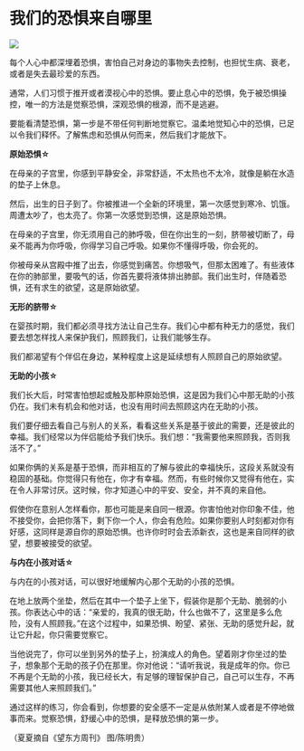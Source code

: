 # 我们的恐惧来自哪里

![](http://www.yilinzazhi.com/images/yili/yili201313/yili20131355-1-l.jpg)

每个人心中都深埋着恐惧，害怕自己对身边的事物失去控制，也担忧生病、衰老，或者是失去最珍爱的东西。 

通常，人们习惯于推开或者漠视心中的恐惧。要止息心中的恐惧，免于被恐惧操控，唯一的方法是觉察恐惧，深观恐惧的根源，而不是逃避。 

要能看清楚恐惧，第一步是不带任何判断地觉察它。温柔地觉知心中的恐惧，已足以令我们释怀。了解焦虑和恐惧从何而来，然后我们才能放下。 

**原始恐惧☆**

在母亲的子宫里，你感到平静安全，非常舒适，不太热也不太冷，就像是躺在水造的垫子上休息。 

然后，出生的日子到了。你被推进一个全新的环境里，第一次感觉到寒冷、饥饿。周遭太吵了，也太亮了。你第一次感觉到恐惧，这是原始恐惧。 

在母亲的子宫里，你无须用自己的肺呼吸，但在你出生的一刻，脐带被切断了，母亲不能再为你呼吸，你得学习自己呼吸。如果你不懂得呼吸，你会死的。 

你被母亲从宫殿中推了出去，你感觉到痛苦。你想吸气，但那太困难了。有些液体在你的肺部里，要吸气的话，你首先要将液体排出肺部。我们出生时，伴随着恐惧，还有求生的欲望，这是原始欲望。 

**无形的脐带☆**

在婴孩时期，我们都必须寻找方法让自己生存。我们心中都有种无力的感觉，我们要去想怎样找人来保护我们，照顾我们，让我们能够生存。 

我们都渴望有个伴侣在身边，某种程度上这是延续想有人照顾自己的原始欲望。 

**无助的小孩☆**

我们长大后，时常害怕想起或触及那种原始恐惧，这是因为我们心中那无助的小孩仍在。我们未有机会和他对话，也没有用时间去照顾这内在无助的小孩。 

我们要仔细去看自己与别人的关系，看看这些关系是基于彼此的需要，还是彼此的幸福。我们经常以为伴侣能给予我们快乐。我们想：“我需要他来照顾我，否则我活不了。” 

如果你俩的关系是基于恐惧，而非相互的了解与彼此的幸福快乐，这段关系就没有稳固的基础。你觉得只有他在，你才有幸福。然而，有些时候你又觉得有他在，实在令人非常讨厌。这时候，你才知道心中的平安、安全，并不真的来自他。 

假使你在意别人怎样看你，那也可能是来自同一根源。你害怕他对你印象不佳，他不接受你，会把你落下，剩下你一个人，你会有危险。如果你要别人时刻都对你有好感，这同样是源自你的原始恐惧。也许你时时会去添新衣，这也是来自同样的欲望，想要被接受的欲望。 

**与内在小孩对话☆**

与内在的小孩对话，可以很好地缓解内心那个无助的小孩的恐惧。 

在地上放两个坐垫，然后在其中一个垫子上坐下，假装你是那个无助、脆弱的小孩。你表达心中的话：“亲爱的，我真的很无助，什么也做不了，这里是多么危险，没有人照顾我。”在这个过程中，如果恐惧、盼望、紧张、无助的感觉升起，就让它升起，你只需要觉察它。 

当他说完了，你可以坐到另外的垫子上，扮演成人的角色。望着刚才你坐过的垫子，想象那个无助的孩子仍在那里。你对他说：“请听我说，我是成年的你。你已不再是个无助的小孩，我已经长大，有足够的理智保护自己，自己可以生存，不再需要其他人来照顾我们。” 

通过这样的练习，你会看到，你想要的安全感不一定是从依附某人或者是不停地做事而来。觉察恐惧，舒缓心中的恐惧，是释放恐惧的第一步。 

（夏夏摘自《望东方周刊》 图/陈明贵）